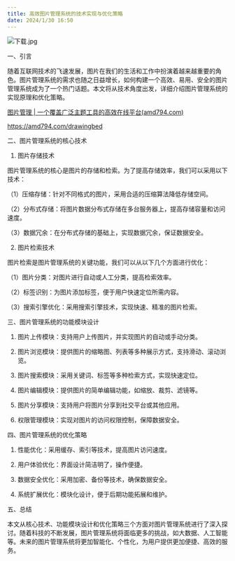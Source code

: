 ```yaml
---
title: 高效图片管理系统的技术实现与优化策略
date: 2024/1/30 16:50
---
```



![下载.jpg](https://p6-juejin.byteimg.com/tos-cn-i-k3u1fbpfcp/cd419bc113934ee89130506c96a193e0~tplv-k3u1fbpfcp-jj-mark:0:0:0:0:q75.image#?w=1024&h=1024&s=237342&e=jpg&b=36302b)

一、引言

随着互联网技术的飞速发展，图片在我们的生活和工作中扮演着越来越重要的角色。图片管理系统的需求也随之日益增长，如何构建一个高效、易用、安全的图片管理系统成为了一个热门话题。本文将从技术角度出发，详细介绍图片管理系统的实现原理和优化策略。

[图片管理 | 一个覆盖广泛主题工具的高效在线平台(amd794.com)](https://amd794.com/drawingbed)

https://amd794.com/drawingbed

二、图片管理系统的核心技术

1. 图片存储技术

图片管理系统的核心是图片的存储和检索。为了提高存储效率，我们可以采用以下技术：

（1）压缩存储：针对不同格式的图片，采用合适的压缩算法降低存储空间。

（2）分布式存储：将图片数据分布式存储在多台服务器上，提高存储容量和访问速度。

（3）数据冗余：在分布式存储的基础上，实现数据冗余，保证数据安全。

2. 图片检索技术

图片检索是图片管理系统的关键功能，我们可以从以下几个方面进行优化：

（1）图片分类：对图片进行自动或人工分类，提高检索效率。

（2）标签识别：为图片添加标签，便于用户快速定位所需内容。

（3）搜索引擎优化：采用搜索引擎技术，实现快速、精准的图片检索。

三、图片管理系统的功能模块设计

1. 图片上传模块：支持用户上传图片，并实现图片的自动或手动分类。

2. 图片浏览模块：提供图片的缩略图、列表等多种展示方式，支持滑动、滚动浏览。

3. 图片搜索模块：采用关键词、标签等多种检索方式，实现快速定位。

4. 图片编辑模块：提供图片的简单编辑功能，如缩放、裁剪、滤镜等。

5. 图片分享模块：支持用户将图片分享到社交平台或其他应用。

6. 权限管理模块：实现对图片的访问权限控制，保障数据安全。

四、图片管理系统的优化策略

1. 性能优化：采用缓存、索引等技术，提高图片访问速度。

2. 用户体验优化：界面设计简洁明了，操作便捷。

3. 数据安全优化：采用加密、备份等技术，确保数据安全。

4. 系统扩展优化：模块化设计，便于后期功能拓展和维护。

五、总结

本文从核心技术、功能模块设计和优化策略三个方面对图片管理系统进行了深入探讨。随着科技的不断发展，图片管理系统将面临更多的挑战，如大数据、人工智能等。未来的图片管理系统将更加智能化、个性化，为用户提供更加便捷、高效的服务。
